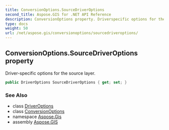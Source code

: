 ```yaml
---
title: ConversionOptions.SourceDriverOptions
second_title: Aspose.GIS for .NET API Reference
description: ConversionOptions property. Driverspecific options for the source layer.
type: docs
weight: 50
url: /net/aspose.gis/conversionoptions/sourcedriveroptions/
---
```

## ConversionOptions.SourceDriverOptions property

Driver-specific options for the source layer.

```csharp
public DriverOptions SourceDriverOptions { get; set; }
```

### See Also

* class [DriverOptions](../../driveroptions/)
* class [ConversionOptions](../)
* namespace [Aspose.Gis](../../conversionoptions/)
* assembly [Aspose.GIS](../../../)


